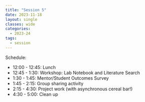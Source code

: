 ```yaml
---
title: "Session 5"
date: 2023-11-18
layout: single
classes: wide
categories:
  - 2023-24
tags:
  - session
---
```


Schedule:
- 12:00 - 12:45: Lunch
- 12:45 - 1:30: Workshop: Lab Notebook and Literature Search
- 1:30 - 1:45: Mentor/Student Outcomes Survey
- 1:45 - 2:15: Group sharing activity
- 2:15 - 4:30: Project work (with asynchronous cereal bar!)
- 4:30 - 5:00: Clean up